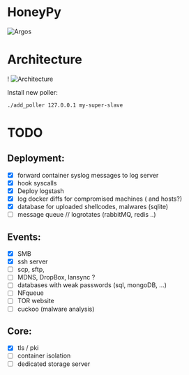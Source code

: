 # HoneyPy
![Argos](https://static.comicvine.com/uploads/scale_small/11/117763/3094291-mightyherc13807.jpg)

# Architecture
!
![Architecture](https://github.com/jurelou/HoneyPy/blob/master/img/arch.png)

Install new poller:
```shell
./add_poller 127.0.0.1 my-super-slave
```

# TODO

## Deployment:

- [x] forward container syslog messages to log server
- [x] hook syscalls
- [x] Deploy logstash
- [x] log docker diffs for compromised machines ( and hosts?)
- [x] database for uploaded shellcodes, malwares (sqlite)
- [ ] message queue // logrotates (rabbitMQ, redis ..)

## Events:
- [x] SMB
- [x] ssh server
- [ ] scp, sftp,   
- [ ] MDNS, DropBox, lansync ?
- [ ] databases with weak passwords (sql, mongoDB, ...)
- [ ] NFqueue 
- [ ] TOR website
- [ ]  cuckoo (malware analysis)

## Core:
- [x] tls / pki
- [ ] container isolation
- [ ] dedicated storage server
